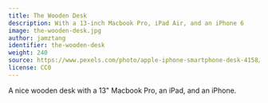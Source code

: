 ```yaml
---
title: The Wooden Desk
description: With a 13-inch Macbook Pro, iPad Air, and an iPhone 6
image: the-wooden-desk.jpg
author: jamztang
identifier: the-wooden-desk
weight: 240
source: https://www.pexels.com/photo/apple-iphone-smartphone-desk-4158/
license: CC0
---
```


A nice wooden desk with a 13" Macbook Pro, an iPad, and an iPhone.